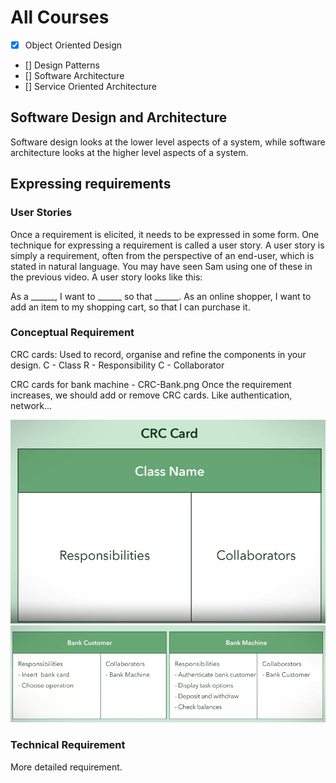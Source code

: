 # All Courses

- [x] Object Oriented Design
- [] Design Patterns
- [] Software Architecture
- [] Service Oriented Architecture

## Software Design and Architecture

Software design looks at the lower level aspects of a system, while software architecture looks at the higher 
level aspects of a system.

## Expressing requirements

### User Stories

Once a requirement is elicited, it needs to be expressed in some form. One technique for expressing
a requirement is called a user story. A user story is simply a requirement, often from the
perspective of an end-user, which is stated in natural language. You may have seen Sam using one
of these in the previous video. A user story looks like this:

As a ______, I want to ______ so that ______.
As an online shopper, I want to add an item to my shopping cart, so that I can purchase it.

### Conceptual Requirement

CRC cards: Used to record, organise and refine the components in your design.
C - Class
R - Responsibility
C - Collaborator

CRC cards for bank machine - CRC-Bank.png
Once the requirement increases, we should add or remove CRC cards. Like authentication, network...

![CRC card archetype ](../../res/week-1/CRC-card.png)
![Sample Bank ATM CRC ](../../res/week-1/CRC-Bank.png)

### Technical Requirement

More detailed requirement.
